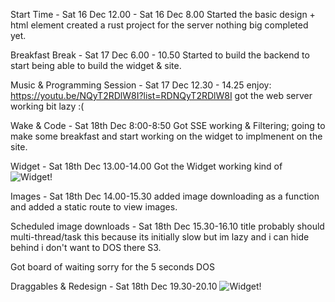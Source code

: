 Start Time - Sat 16 Dec 12.00 -  Sat 16 Dec 8.00
Started the basic design + html element
created a rust project for the server nothing big completed yet.



Breakfast Break - Sat 17 Dec 6.00 - 10.50
Started to build the backend to start being able to build the widget & site.


Music & Programming Session - Sat 17 Dec 12.30 - 14.25
enjoy: https://youtu.be/NQyT2RDlW8I?list=RDNQyT2RDlW8I
got the web server working bit lazy :(


Wake & Code - Sat 18th Dec 8:00-8:50
Got SSE working & Filtering; going to make some breakfast and start working on the widget to implmenent on the site.

Widget - Sat 18th Dec 13.00-14.00
Got the Widget working kind of
![Widget!](https://i.imgur.com/7aAB4cK.png)

Images - Sat 18th Dec 14.00-15.30
added image downloading as a function and added a static route to view images.

Scheduled image downloads - Sat 18th Dec 15.30-16.10
title probably should multi-thread/task this because its initially slow but im lazy
and i can hide behind i don't want to DOS there S3.

Got board of waiting sorry for the 5 seconds DOS

Draggables & Redesign - Sat 18th Dec 19.30-20.10
![Widget!](https://i.imgur.com/elaMMIi.png)
